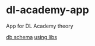 # dl-academy-app
App for DL Academy theory 

[db schema](https://drawsql.app/dl-academy/diagrams/dl-academy-app)
[using libs](./requirements.txt)